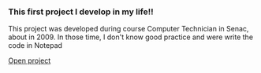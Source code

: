 ### This first project I develop in my life!!

This project was developed during course Computer Technician in Senac, about in 2009. In those time, I don't know good practice and were write the code in Notepad

<a href="https://rafaellmacedo.github.io/firstProjectInMyLife/" target="_blank">Open project</a>
